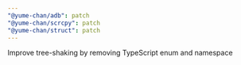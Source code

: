 ```yaml
---
"@yume-chan/adb": patch
"@yume-chan/scrcpy": patch
"@yume-chan/struct": patch
---
```


Improve tree-shaking by removing TypeScript enum and namespace

